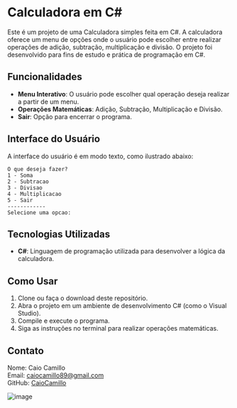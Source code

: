 # Calculadora em C#
Este é um projeto de uma Calculadora simples feita em C#. A calculadora oferece um menu de opções onde o usuário pode escolher entre realizar operações de adição, subtração, multiplicação e divisão. O projeto foi desenvolvido para fins de estudo e prática de programação em C#.
## Funcionalidades
- **Menu Interativo**: O usuário pode escolher qual operação deseja realizar a partir de um menu.
- **Operações Matemáticas**: Adição, Subtração, Multiplicação e Divisão.
- **Sair**: Opção para encerrar o programa.
## Interface do Usuário
A interface do usuário é em modo texto, como ilustrado abaixo:

```plaintext
O que deseja fazer?
1 - Soma
2 - Subtracao
3 - Divisao
4 - Multiplicacao
5 - Sair
------------
Selecione uma opcao:
```

## Tecnologias Utilizadas
- **C#**: Linguagem de programação utilizada para desenvolver a lógica da calculadora.
## Como Usar
1. Clone ou faça o download deste repositório.
2. Abra o projeto em um ambiente de desenvolvimento C# (como o Visual Studio).
3. Compile e execute o programa.
4. Siga as instruções no terminal para realizar operações matemáticas.
## Contato
Nome: Caio Camillo  
Email: caiocamillo89@gmail.com  
GitHub: [CaioCamillo](https://github.com/CaioCamillo)

![image](https://github.com/user-attachments/assets/24f996ad-17a0-458e-8e5e-be66c8271ff0)


